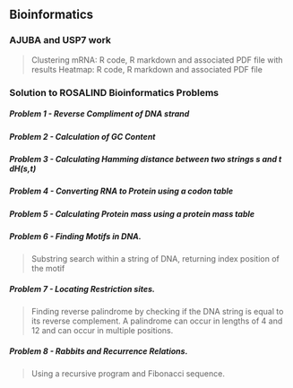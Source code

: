 ## Bioinformatics

### AJUBA and USP7 work
> Clustering mRNA: R code, R markdown and associated PDF file with results
> Heatmap: R code, R markdown and associated PDF file




### Solution to ROSALIND Bioinformatics Problems

##### Problem 1 - Reverse Compliment of DNA strand

##### Problem 2 - Calculation of GC Content

##### Problem 3 - Calculating Hamming distance between two strings s and t dH(s,t)

##### Problem 4 - Converting RNA to Protein using a codon table

##### Problem 5 - Calculating Protein mass using a protein mass table

##### Problem 6 - Finding Motifs in DNA. 
> Substring search within a string of DNA, returning index position of the motif

##### Problem 7 - Locating Restriction sites. 
> Finding reverse palindrome by checking if the DNA string is equal to its reverse complement. A palindrome can occur in lengths of 4 and 12 and can occur in multiple positions. 

##### Problem 8 - Rabbits and Recurrence Relations. 
> Using a recursive program and Fibonacci sequence.

